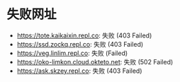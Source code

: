# 失败网址
- https://tote.kaikaixin.repl.co: 失败 (403
Failed)
- https://ssd.zockq.repl.co: 失败 (403
Failed)
- https://veg.linlim.repl.co: 失败 (Failed)
- https://oko-limkon.cloud.okteto.net: 失败 (502
Failed)
- https://ask.skzey.repl.co: 失败 (403
Failed)
